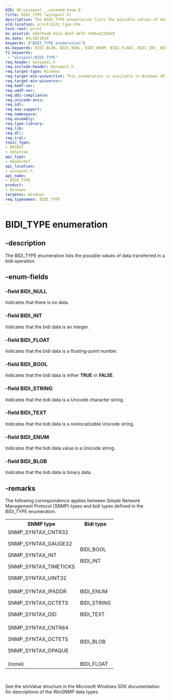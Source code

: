 ```yaml
---
UID: NE:winspool.__unnamed_enum_0
title: BIDI_TYPE (winspool.h)
description: The BIDI_TYPE enumeration lists the possible values of data transferred in a bidi operation.
old-location: print\bidi_type.htm
tech.root: print
ms.assetid: ebb79ad6-91a1-4bdf-a6f6-7e04ed2358d9
ms.date: 04/20/2018
keywords: ["BIDI_TYPE enumeration"]
ms.keywords: BIDI_BLOB, BIDI_BOOL, BIDI_ENUM, BIDI_FLOAT, BIDI_INT, BIDI_NULL, BIDI_STRING, BIDI_TEXT, BIDI_TYPE, BIDI_TYPE enumeration [Print Devices], print.bidi_type, spoolfnc_35a684ef-3bbf-4f33-86e9-b4a3bddbbb51.xml, winspool/BIDI_BLOB, winspool/BIDI_BOOL, winspool/BIDI_ENUM, winspool/BIDI_FLOAT, winspool/BIDI_INT, winspool/BIDI_NULL, winspool/BIDI_STRING, winspool/BIDI_TEXT, winspool/BIDI_TYPE
f1_keywords:
 - "winspool/BIDI_TYPE"
req.header: winspool.h
req.include-header: Winspool.h
req.target-type: Windows
req.target-min-winverclnt: This enumeration is available in Windows XP and later operating systems.
req.target-min-winversvr: 
req.kmdf-ver: 
req.umdf-ver: 
req.ddi-compliance: 
req.unicode-ansi: 
req.idl: 
req.max-support: 
req.namespace: 
req.assembly: 
req.type-library: 
req.lib: 
req.dll: 
req.irql: 
topic_type:
- APIRef
- kbSyntax
api_type:
- HeaderDef
api_location:
- winspool.h
api_name:
- BIDI_TYPE
product:
- Windows
targetos: Windows
req.typenames: BIDI_TYPE
---
```


# BIDI_TYPE enumeration


## -description


The BIDI_TYPE enumeration lists the possible values of data transferred in a bidi operation.


## -enum-fields




### -field BIDI_NULL

Indicates that there is no data.


### -field BIDI_INT

Indicates that the bidi data is an integer.


### -field BIDI_FLOAT

Indicates that the bidi data is a floating-point number.


### -field BIDI_BOOL

Indicates that the bidi data is either <b>TRUE</b> or <b>FALSE</b>.


### -field BIDI_STRING

Indicates that the bidi data is a Unicode character string.


### -field BIDI_TEXT

Indicates that the bidi data is a nonlocalizable Unicode string.


### -field BIDI_ENUM

Indicates that the bidi data value is a Unicode string.


### -field BIDI_BLOB

Indicates that the bidi data is binary data.


## -remarks



The following correspondence applies between Simple Network Management Protocol (SNMP) types and bidi types defined in the BIDI_TYPE enumeration.

<table>
<tr>
<th>SNMP type</th>
<th>Bidi type</th>
</tr>
<tr>
<td>
SNMP_SYNTAX_CNTR32

SNMP_SYNTAX_GAUGE32

SNMP_SYNTAX_INT

SNMP_SYNTAX_TIMETICKS

SNMP_SYNTAX_UINT32

</td>
<td>
BIDI_BOOL

BIDI_INT

</td>
</tr>
<tr>
<td>
SNMP_SYNTAX_IPADDR

SNMP_SYNTAX_OCTETS

SNMP_SYNTAX_OID

</td>
<td>
BIDI_ENUM

BIDI_STRING

BIDI_TEXT

</td>
</tr>
<tr>
<td>
SNMP_SYNTAX_CNTR64

SNMP_SYNTAX_OCTETS

SNMP_SYNTAX_OPAQUE

</td>
<td>
BIDI_BLOB

</td>
</tr>
<tr>
<td>
(none)

</td>
<td>
BIDI_FLOAT

</td>
</tr>
</table>
 

See the smiValue structure in the Microsoft Windows SDK documentation for descriptions of the WinSNMP data types.



